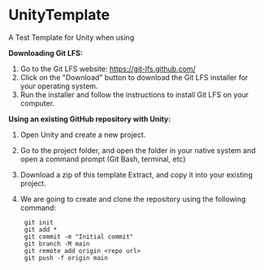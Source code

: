 # UnityTemplate
A Test Template for Unity when using 

**Downloading Git LFS:**

1. Go to the Git LFS website: https://git-lfs.github.com/
2. Click on the "Download" button to download the Git LFS installer for your operating system.
3. Run the installer and follow the instructions to install Git LFS on your computer.

**Using an existing GitHub repository with Unity:**

1. Open Unity and create a new project.
2. Go to the project folder, and open the folder in your native system and open a command prompt (Git Bash, terminal, etc)
3. Download a zip of this template Extract, and copy it into your existing project. 
4. We are going to create and clone the repository using the following command:

   ```
    git init
    git add *
    git commit -m "Initial commit"
    git branch -M main
    git remote add origin <repo url>
    git push -f origin main
  ```

